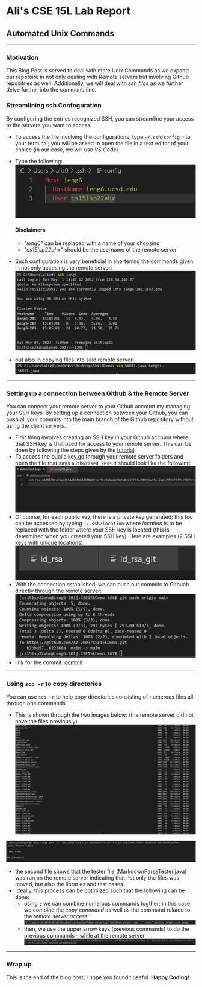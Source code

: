 # Ali's CSE 15L Lab Report
## Automated Unix Commands
---
### **Motivation**
This Blog Post is served to deal with more Unix Commands as we expand our repotoire in not only dealing with Remote servers but involving Github repositries as well. Additionally, we will deal with *ssh files* as we further delve further into the command line.  

### **Streamlining ssh Confoguration**
By configuring the entries recognized SSH, you can streamline your access to the servers you want to access.  
- To access the file involving the configurations, type ```~/.ssh/config``` into your terminal; you will be asked to open the file in a text editor of your choice (in our case, we will use *VS Code*)  
- Type the following:
![Task1](Task12.png)
    #### **Disclaimers**
    - *"ieng6"* can be replaced with a name of your choosing
    - *"cs15lsp22ahx"* should be the username of the remote server  
      
-  Such configuration is very beneficial in shortening the commands given in not only accesing the remote server:  
![Task1](Task11.png)
- but also in copying files into said remote server:  
![Task1](Task13.png)
---
### **Setting up a connection between Github & the Remote Server**
You can connect your remote server to your Github account my managing your SSH keys. By setting up a connection between your Github, you can push all your commits into the main branch of the Github repository without using the client servers.  

- First thing involves creating an SSH key in your Github account where that SSH key is that used for access to your remote server. This can be doen by following the steps given by the [tutorial](https://docs.github.com/en/authentication/connecting-to-github-with-ssh/adding-a-new-ssh-key-to-your-github-account):  
- To access the public key,go through your remote server folders and open the file that says ```authorised_keys```.It should look like the following:
![Task2](Task21.png)  
- Of course, for each public key, there is a private key generated; this too can be accessed by typing ```~/.ssh/location``` where *location* is to be replaced with the folder where your SSH key is located (this is determined when you created your SSH key). Here are examples (2 SSH keys with unique locations):
![Task2](Task23.png)
- With the connection established, we can push our commits to Githuab directly through the remote server:  
![Task2](Task24.png)
- link for the commit: [commit](https://github.com/AZ-2003/CSE15LDemo/commit/822568aa3f1e5e3e26d58bc8b25a134b2182928f)
---
### **Using ```scp -r``` to copy directories**
You can use ```scp -r``` to help copy directories consisting of numerous files all through one commands
- This is shown through the two images below: (the remote server did not have the files previously)
![Task3](Task31.png) 

![Task3](Task32.png)
- the second file shows that the tester file (MarkdownParseTester.java) was run on the remote server indicating that not only the files was moved, but also the libraries and test cases.  
- Ideally, this process can be optimized such that the following can be done:
    - using ```;``` we can combine numerous commands togther; in this case, we combine the *copy command* as well as the command related to the *remote server access* :
![Task3](Task331.png)
    - then, we use the upper arrow keys (previous commands) to do the previous commands - while at the remote server
![Task3](Task332.png)
---
### **Wrap up**
This is the end of the blog post; I hope you foundit useful. **Happy Coding!**





